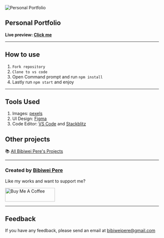 <img src="https://raw.githubusercontent.com/Bibiwei-Pere/Personal-Portfolio/main/src/Assets/Images/portfolio1.png" alt="Personal Portfolio" />

## Personal Portfolio

**Live preview: [Click me](https://bibiweipere.netlify.app/)**

---

## How to use

1. `Fork repository`
2. `Clone to vs code`
3. Open Command prompt and run `npm install`
4. Lastly run `npm start` and enjoy

---

## Tools Used

1. Images: [pexels](https://www.pexels.com/)
2. UI Design: [Figma](https://www.figma.com/)
3. Code Editor: [VS Code](https://code.visualstudio.com/) and [Stackblitz](https://stackblitz.com/)

## Other projects

📚 [All Bibiwei Pere's Projects](https://github.com/Bibiwei-Pere/All-projects)

---

### Created by [Bibiwei Pere](https://www.facebook.com/profile.php?id=100074182476935)

Like my works and want to support me?

<a href="https://www.buymeacoffee.com/adrenaline9" target="_blank"><img src="https://cdn.buymeacoffee.com/buttons/v2/default-orange.png" alt="Buy Me A Coffee" style="height: 45px !important; width: 162.75px !important;" ></a>

---

## Feedback

If you have any feedback, please send an email at bibiweipere@gmail.com


